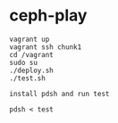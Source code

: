 # ceph-play

```
vagrant up
vagrant ssh chunk1
cd /vagrant
sudo su
./deploy.sh
./test.sh

install pdsh and run test

pdsh < test

```